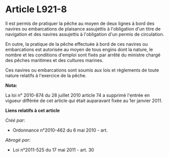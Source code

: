 # Article L921-8

Il est permis de pratiquer la pêche au moyen de deux lignes à bord des navires ou embarcations de plaisance assujettis à
l'obligation d'un titre de navigation et des navires assujettis à l'obligation d'un permis de circulation. 

En outre, la pratique de la pêche effectuée à bord de ces navires ou embarcations est autorisée au moyen de tous engins dont
la nature, le nombre et les conditions d'emploi sont fixés par arrêté du ministre chargé des pêches maritimes et des cultures
marines. 

Ces navires ou embarcations sont soumis aux lois et règlements de toute nature relatifs à l'exercice de la pêche.

**Nota:**

La loi n° 2010-874 du 28 juillet 2010 article 74 a supprimé l'entrée en vigueur différée de cet article qui était auparavant
fixée au 1er janvier 2011.

**Liens relatifs à cet article**

_Créé par_:

  - Ordonnance n°2010-462 du 6 mai 2010 - art.

_Abrogé par_:

  - Loi n°2011-525 du 17 mai 2011 - art. 30
